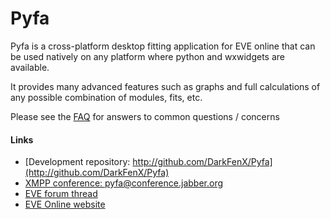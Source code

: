 # Pyfa

Pyfa is a cross-platform desktop fitting application for EVE online that can be used natively on any platform where python and wxwidgets are available.

It provides many advanced features such as graphs and full calculations of any possible combination of modules, fits, etc.

Please see the [FAQ](https://github.com/DarkFenX/Pyfa/wiki/FAQ) for answers to common questions / concerns

#### Links
* [Development repository: http://github.com/DarkFenX/Pyfa](http://github.com/DarkFenX/Pyfa)
* [XMPP conference:
pyfa@conference.jabber.org](pyfa@conference.jabber.org)
* [EVE forum thread](http://forums.eveonline.com/default.aspx?g=posts&t=247609)
* [EVE Online website](http://www.eveonline.com/)

